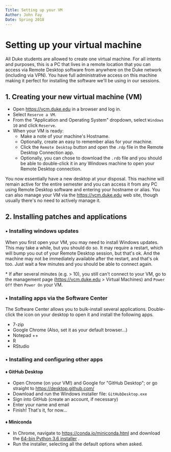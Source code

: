 ```yaml
---
Title: Setting up your VM
Author: John Fay
Date: Spring 2018
---
```


# Setting up your virtual machine

All Duke students are allowed to create one virtual machine. For all intents and purposes, this is a PC that lives in a remote location that you can access via Remote Desktop software from anywhere on the Duke network (including via VPN). You have full administrative access on this machine making it perfect for installing the software we'll be using in our sessions.  

## 1. Creating your new virtual machine (VM)

* Open https://vcm.duke.edu in a browser and log in. 
* Select `Reserve a VM`.
* From the "Application and Operating System" dropdown, select `Windows 10` and click `Reserve`.
* When your VM is ready:
  * Make a note of your machine's Hostname.
  * Optionally, create an easy to remember alias for your machine.
  * Click the `Remote Desktop` button and open the .`rdp` file in the Remote Desktop Connection app. 
  * Optionally, you can chose to download the `.rdb` file and you should be able to double-click it in any Windows machine to open your Remote Desktop connection. 

You now essentially have a new desktop at your disposal. This machine will remain active for the entire semester and you can access it from any PC using Remote Desktop software and entering your hostname or alias. You can also manage your VM via the https://vcm.duke.edu web site, though usually there's no need to actively manage it. 



## 2. Installing patches and applications 

### • Installing windows updates

When you first open your VM, you may need to install Windows updates. This may take a while, but you should do so. It may require a restart, which will bump you out of your Remote Desktop session, but that's ok. And the machine may not be immediately available after the restart, and that's ok too. Just wait a few minutes and you should be able to connect again. 

\* If after several minutes (e.g. > 10), you still can't connect to your VM, go to the management page (https://vcm.duke.edu > Virtual Machines) and `Power Off` then `Power On` your VM. 

### • Installing apps via the Software Center

The Software Center allows you to bulk-install several applications. Double-click the icon on your desktop to open it and install the following apps. 

* 7-zip
* Google Chrome (Also, set it as your default browser...)
* Notepad ++
* R
* RStudio

### • Installing and configuring other apps

#### ♦ GitHub Desktop

* Open Chrome (on your VM!) and Google for "GitHub Desktop"; or go straight to https://desktop.github.com/
* Download  and run the Windows installer file: `GitHubDesktop.exe`
* Sign into GitHub (create an account, if necessary)
* Enter your name and email
* Finish! That's it, for now...

#### ♦ Miniconda

* In Chrome, navigate to https://conda.io/miniconda.html and download the [64-bin Python 3.6 installer](https://repo.continuum.io/miniconda/Miniconda3-latest-Windows-x86_64.exe) .
* Run the installer, selecting all the default options when asked.


